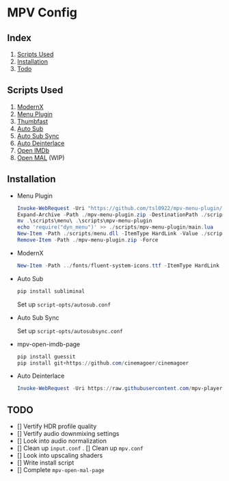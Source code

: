 # MPV Config
## Index
1. [Scripts Used](#scripts)
3. [Installation](#inst)
2. [Todo](#todo)

<a name="#scripts" />

## Scripts Used
1. [ModernX](https://github.com/eilifb/ModernX)
2. [Menu Plugin](https://github.com/tsl0922/mpv-menu-plugin)
3. [Thumbfast](https://github.com/eilifb/thumbfast)
4. [Auto Sub](https://github.com/eilifb/mpv-autosub)
5. [Auto Sub Sync](https://github.com/Ajatt-Tools/autosubsync-mpv)
6. [Auto Deinterlace](https://github.com/mpv-player/mpv/blob/master/TOOLS/lua/autodeint.lua)
7. [Open IMDb](https://github.com/eilifb/mpv-open-imdb-page)
8. [Open MAL](https://github.com/eilifb/mpv-open-mal-page) (WIP)

<a name="#inst" />

## Installation

* Menu Plugin
    ```powershell
    Invoke-WebRequest -Uri "https://github.com/tsl0922/mpv-menu-plugin/releases/download/2.4.1/menu.zip" -OutFile ./mpv-menu-plugin.zip
    Expand-Archive -Path ./mpv-menu-plugin.zip -DestinationPath ./scripts -Force
    mv .\scripts\menu\ .\scripts\mpv-menu-plugin
    echo 'require("dyn_menu")' >> ./scripts/mpv-menu-plugin/main.lua
    New-Item -Path ./scripts/menu.dll -ItemType HardLink -Value ./scripts/mpv-menu-plugin/menu.dll
    Remove-Item -Path ./mpv-menu-plugin.zip -Force
    ```

* ModernX
    ```powershell
    New-Item -Path ../fonts/fluent-system-icons.ttf -ItemType HardLink -Value ./scripts/ModernX/fluent-system-icons.ttf
    ```

* Auto Sub
    ```powershell
    pip install subliminal
    ```

    Set up `script-opts/autosub.conf`

* Auto Sub Sync

    Set up `script-opts/autosubsync.conf`

* mpv-open-imdb-page
    ```powershell
    pip install guessit
    pip install git+https://github.com/cinemagoer/cinemagoer
    ```

* Auto Deinterlace
    ```powershell
    Invoke-WebRequest -Uri https://raw.githubusercontent.com/mpv-player/mpv/refs/heads/master/TOOLS/lua/autodeint.lua -Outfile ./scripts/autodeint.lua
    ```


<a name="#todo" />

## TODO

- [] Vertify HDR profile quality
- [] Vertify audio downmixing settings
- [] Look into audio normalization
- [] Clean up `input.conf`
. [] Clean up `mpv.conf`
- [] Look into upscaling shaders
- [] Write install script
- [] Complete `mpv-open-mal-page`